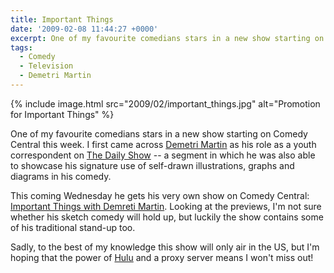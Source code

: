 ```yaml
---
title: Important Things
date: '2009-02-08 11:44:27 +0000'
excerpt: One of my favourite comedians stars in a new show starting on Comedy Central this week.
tags:
  - Comedy
  - Television
  - Demetri Martin
---
```

{% include image.html src="2009/02/important_things.jpg" alt="Promotion for Important Things" %}

One of my favourite comedians stars in a new show starting on Comedy Central this week. I first came across [Demetri Martin][1] as his role as a youth correspondent on [The Daily Show][2] -- a segment in which he was also able to showcase his signature use of self-drawn illustrations, graphs and diagrams in his comedy.

This coming Wednesday he gets his very own show on Comedy Central: [Important Things with Demreti Martin][3]. Looking at the previews, I'm not sure whether his sketch comedy will hold up, but luckily the show contains some of his traditional stand-up too.

Sadly, to the best of my knowledge this show will only air in the US, but I'm hoping that the power of [Hulu][4] and a proxy server means I won't miss out!

[1]: http://en.wikipedia.org/wiki/Demetri_Martin
[2]: http://en.wikipedia.org/wiki/The_Daily_Show
[3]: http://www.comedycentral.com/shows/important_things/index.jhtml
[4]: http://hulu.com/
